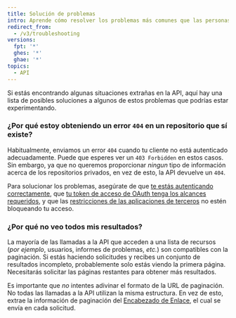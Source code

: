 ```yaml
---
title: Solución de problemas
intro: Aprende cómo resolver los problemas más comunes que las personas pueden encontrar en la API de REST.
redirect_from:
  - /v3/troubleshooting
versions:
  fpt: '*'
  ghes: '*'
  ghae: '*'
topics:
  - API
---
```




Si estás encontrando algunas situaciones extrañas en la API, aquí hay una lista de posibles soluciones a algunos de estos problemas que podrías estar experimentando.

### ¿Por qué estoy obteniendo un error `404` en un repositorio que sí existe?

Habitualmente, enviamos un error `404` cuando tu cliente no está autenticado adecuadamente. Puede que esperes ver un `403 Forbidden` en estos casos. Sin embargo, ya que no queremos proporcionar _ningun_ tipo de información acerca de los repositorios privados, en vez de esto, la API devuelve un `404`.

Para solucionar los problemas, asegúrate de que [te estás autenticando correctamente](/guides/getting-started/), que [tu token de acceso de OAuth tenga los alcances requeridos](/apps/building-oauth-apps/understanding-scopes-for-oauth-apps/), y que las [restricciones de las aplicaciones de terceros][oap-guide] no estén bloqueando tu acceso.

### ¿Por qué no veo todos mis resultados?

La mayoría de las llamadas a la API que acceden a una lista de recursos (_por ejemplo_, usuarios, informes de problemas, _etc._) son compatibles con la paginación. Si estás haciendo solicitudes y recibes un conjunto de resultados incompleto, probablemente solo estás viendo la primera página. Necesitarás solicitar las páginas restantes para obtener más resultados.

Es importante que *no* intentes adivinar el formato de la URL de paginación. No todas las llamadas a la API utilizan la misma estructura. En vez de esto, extrae la información de paginación del [Encabezado de Enlace](/v3/#pagination), el cual se envía en cada solicitud.

[oap-guide]: https://developer.github.com/changes/2015-01-19-an-integrators-guide-to-organization-application-policies/
